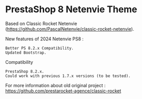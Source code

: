 
# PrestaShop 8 Netenvie Theme
Based on Classic Rocket Netenvie (https://github.com/PascalNetenvie/classic-rocket-netenvie).

New features of 2024 Netenvie PS8 :

    Better PS 8.2.x Compatibility.
    Updated Bootstrap.

Compatibility

    PrestaShop 8.2.x.
    Could work with previous 1.7.x versions (to be tested).


For more information about old original project : https://github.com/prestarocket-agence/classic-rocket
